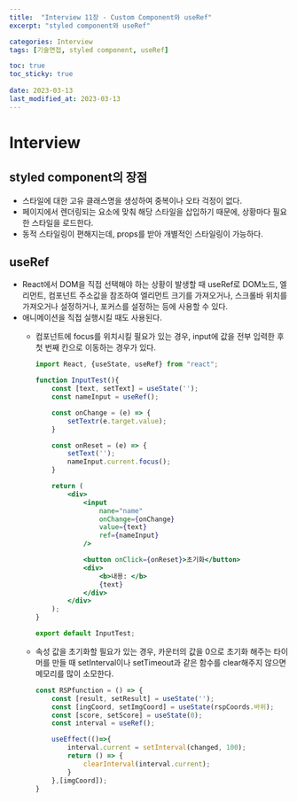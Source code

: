 ```yaml
---
title:  "Interview 11장 - Custom Component와 useRef"
excerpt: "styled component와 useRef"

categories: Interview
tags: [기술면접, styled component, useRef]

toc: true
toc_sticky: true
 
date: 2023-03-13
last_modified_at: 2023-03-13
---
```

# Interview
## styled component의 장점
- 스타일에 대한 고유 클래스명을 생성하여 중복이나 오타 걱정이 없다.
- 페이지에서 렌더링되는 요소에 맞춰 해당 스타일을 삽입하기 때문에, 상황마다 필요한 스타일을 로드한다.
- 동적 스타일링이 편해지는데, props를 받아 개별적인 스타일링이 가능하다.

## useRef
- React에서 DOM을 직접 선택해야 하는 상황이 발생할 때 useRef로 DOM노드, 엘리먼트, 컴포넌트 주소값을 참조하여 엘리먼트 크기를 가져오거나, 스크롤바 위치를 가져오거나 설정하거나, 포커스를 설정하는 등에 사용할 수 있다.
- 애니메이션을 직접 실행시킬 때도 사용된다.
  - 컴포넌트에 focus를 위치시킬 필요가 있는 경우, input에 값을 전부 입력한 후 첫 번째 칸으로 이동하는 경우가 있다.
  


    ```jsx
    import React, {useState, useRef} from "react";
    
    function InputTest(){
        const [text, setText] = useState('');
        const nameInput = useRef();

        const onChange = (e) => {
            setTextr(e.target.value);
        }

        const onReset = (e) => {
            setText('');
            nameInput.current.focus();
        }

        return (
            <div>
                <input
                    nane="name"
                    onChange={onChange}
                    value={text}
                    ref={nameInput}
                />

                <button onClick={onReset}>초기화</button>
                <div>
                    <b>내용: </b>
                    {text}
                </div>
            </div>
        );
    }

    export default InputTest;
    ```
  - 속성 값을 초기화할 필요가 있는 경우, 카운터의 값을 0으로 초기화 해주는 타이머를 만들 때 setInterval이나 setTimeout과 같은 함수를 clear해주지 않으면 메모리를 많이 소모한다.


    ```jsx
    const RSPfunction = () => {
        const [result, setResult] = useState('');
        const [ingCoord, setImgCoord] = useState(rspCoords.바위);
        const [score, setScore] = useState(0);
        const interval = useRef();

        useEffect(()=>{
            interval.current = setInterval(changed, 100);
            return () => {
                clearInterval(interval.current);
            }
        },[imgCoord]);
    }
    ```
